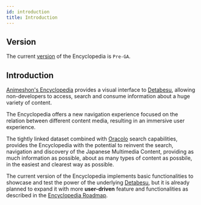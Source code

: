 ```yaml
---
id: introduction
title: Introduction
---
```


## Version
The current [version](/docs/developers/release-lifecycles) of the Encyclopedia is `Pre-GA`.

## Introduction
[Animeshon's Encyclopedia](https://animeshon.com) provides a visual interface to [Detabesu](/docs/detabesu/introduction), allowing non-developers to access, search and consume information about a huge variety of content.

The Encyclopedia offers a new navigation experience focused on the relation between different content media, resulting in an immersive user experience.

The tightly linked dataset combined with [Oracolo](/docs/oracolo/introduction) search capabilities, provides the Encyclopedia with the potential to reinvent the search, navigation and discovery of the Japanese Multimedia Content, providing as much information as possible, about as many types of content as possbile, in the easiest and clearest way as possible.

The current version of the Encyclopedia implements basic functionalities to showcase and test the power of the underlying [Detabesu](/docs/detabesu/introduction), but it is already planned to expand it with more **user-driven** feature and functionalities as described in the [Encyclopedia Roadmap](/docs/encyclopedia/roadmap).
